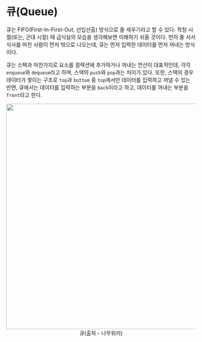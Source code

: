 # 큐(Queue)

큐는 FIFO(First-In-First-Out, 선입선출) 방식으로 줄 세우기라고 할 수 있다. 학창 시절(또는, 군대 시절) 때 급식실의 모습을 생각해보면 이해하기 쉬울 것이다. 먼저 줄 서서 식사를 마친 사람이 먼저 밖으로 나오는데, 큐는 먼저 입력한 데이터를 먼저 꺼내는 방식이다.

큐는 스택과 마찬가지로 요소를 컬렉션에 추가하거나 꺼내는 연산이 대표적인데, 각각 `enqueue`와 `dequeue`라고 하며, 스택의 `push`와 `pop`과는 차이가 있다. 또한, 스택의 경우 데이터가 쌓이는 구조로 `top`과 `bottom` 중 `top`에서만 데이터를 입력하고 꺼낼 수 있는 반면, 큐에서는 데이터를 입력하는 부분을 `back`이라고 하고, 데이터를 꺼내는 부분을 `front`라고 한다.

<div align="center">
    <img width="600" src="https://ww.namu.la/s/b7785ff70f623fedbcae126015a3ae0a18b2f3a785bdd691d803aad2b10aee91f7b3fc438aadd3676cb84b9608ac18c4ce4dcc9a35eed34a61a2ffffff9b56eb2690d1ecbc99f7aa87a3e5387dfb8c90">
    큐(출처 - 나무위키)
</div>